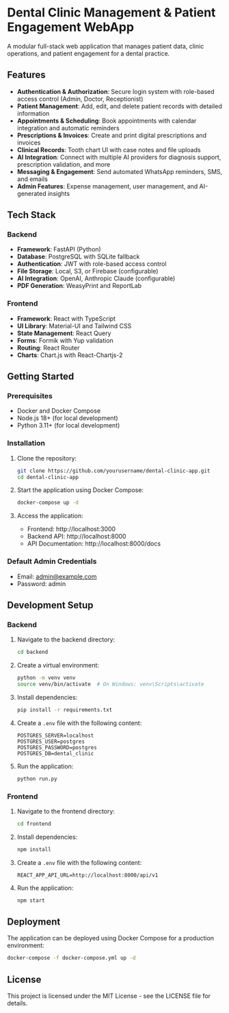 # Dental Clinic Management & Patient Engagement WebApp

A modular full-stack web application that manages patient data, clinic operations, and patient engagement for a dental practice.

## Features

- **Authentication & Authorization**: Secure login system with role-based access control (Admin, Doctor, Receptionist) 
- **Patient Management**: Add, edit, and delete patient records with detailed information
- **Appointments & Scheduling**: Book appointments with calendar integration and automatic reminders
- **Prescriptions & Invoices**: Create and print digital prescriptions and invoices
- **Clinical Records**: Tooth chart UI with case notes and file uploads
- **AI Integration**: Connect with multiple AI providers for diagnosis support, prescription validation, and more
- **Messaging & Engagement**: Send automated WhatsApp reminders, SMS, and emails
- **Admin Features**: Expense management, user management, and AI-generated insights

## Tech Stack

### Backend
- **Framework**: FastAPI (Python)
- **Database**: PostgreSQL with SQLite fallback
- **Authentication**: JWT with role-based access control
- **File Storage**: Local, S3, or Firebase (configurable)
- **AI Integration**: OpenAI, Anthropic Claude (configurable)
- **PDF Generation**: WeasyPrint and ReportLab

### Frontend
- **Framework**: React with TypeScript
- **UI Library**: Material-UI and Tailwind CSS
- **State Management**: React Query
- **Forms**: Formik with Yup validation
- **Routing**: React Router
- **Charts**: Chart.js with React-Chartjs-2

## Getting Started

### Prerequisites
- Docker and Docker Compose
- Node.js 18+ (for local development)
- Python 3.11+ (for local development)

### Installation

1. Clone the repository:
   ```bash
   git clone https://github.com/yourusername/dental-clinic-app.git
   cd dental-clinic-app
   ```

2. Start the application using Docker Compose:
   ```bash
   docker-compose up -d
   ```

3. Access the application:
   - Frontend: http://localhost:3000
   - Backend API: http://localhost:8000
   - API Documentation: http://localhost:8000/docs

### Default Admin Credentials
- Email: admin@example.com
- Password: admin

## Development Setup

### Backend

1. Navigate to the backend directory:
   ```bash
   cd backend
   ```

2. Create a virtual environment:
   ```bash
   python -m venv venv
   source venv/bin/activate  # On Windows: venv\Scripts\activate
   ```

3. Install dependencies:
   ```bash
   pip install -r requirements.txt
   ```

4. Create a `.env` file with the following content:
   ```
   POSTGRES_SERVER=localhost
   POSTGRES_USER=postgres
   POSTGRES_PASSWORD=postgres
   POSTGRES_DB=dental_clinic
   ```

5. Run the application:
   ```bash
   python run.py
   ```

### Frontend

1. Navigate to the frontend directory:
   ```bash
   cd frontend
   ```

2. Install dependencies:
   ```bash
   npm install
   ```

3. Create a `.env` file with the following content:
   ```
   REACT_APP_API_URL=http://localhost:8000/api/v1
   ```

4. Run the application:
   ```bash
   npm start
   ```

## Deployment

The application can be deployed using Docker Compose for a production environment:

```bash
docker-compose -f docker-compose.yml up -d
```

## License

This project is licensed under the MIT License - see the LICENSE file for details.
